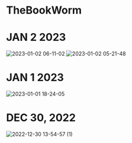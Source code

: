 # TheBookWorm
# JAN 2 2023
![2023-01-02 06-11-02](https://user-images.githubusercontent.com/90817505/210231151-ff4597d1-4396-4d4b-9dff-361ef4d2a655.gif)
![2023-01-02 05-21-48](https://user-images.githubusercontent.com/90817505/210225065-e4953ecf-bc08-44f4-b22d-98b924eaea00.gif)


# JAN 1 2023
![2023-01-01 18-24-05](https://user-images.githubusercontent.com/90817505/210188406-ac84e733-39aa-4b28-8b76-bda6f8619350.gif)


# DEC 30, 2022
![2022-12-30 13-54-57 (1)](https://user-images.githubusercontent.com/90817505/210107895-119a9cf1-bf6a-4685-ba18-0c623e612c44.gif)
